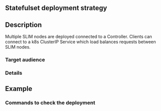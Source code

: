 ## Statefulset deployment strategy

## Description

Multiple SLIM nodes are deployed connected to a Controller.
Clients can connect to a k8s ClusterIP Service which load balances requests between SLIM nodes.

### Target audience


### Details


## Example



### Commands to check the deployment








